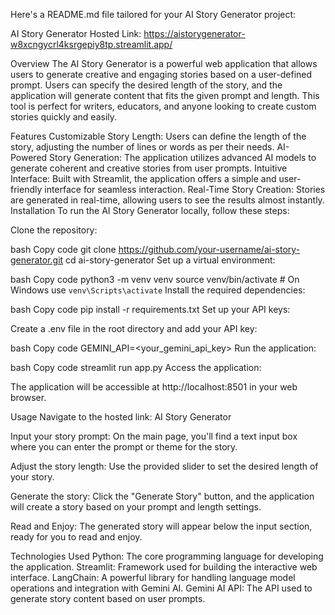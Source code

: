 
Here's a README.md file tailored for your AI Story Generator project:

AI Story Generator
Hosted Link: https://aistorygenerator-w8xcngycrl4ksrgepiy8tp.streamlit.app/

Overview
The AI Story Generator is a powerful web application that allows users to generate creative and engaging stories based on a user-defined prompt. Users can specify the desired length of the story, and the application will generate content that fits the given prompt and length. This tool is perfect for writers, educators, and anyone looking to create custom stories quickly and easily.

Features
Customizable Story Length: Users can define the length of the story, adjusting the number of lines or words as per their needs.
AI-Powered Story Generation: The application utilizes advanced AI models to generate coherent and creative stories from user prompts.
Intuitive Interface: Built with Streamlit, the application offers a simple and user-friendly interface for seamless interaction.
Real-Time Story Creation: Stories are generated in real-time, allowing users to see the results almost instantly.
Installation
To run the AI Story Generator locally, follow these steps:

Clone the repository:

bash
Copy code
git clone https://github.com/your-username/ai-story-generator.git
cd ai-story-generator
Set up a virtual environment:

bash
Copy code
python3 -m venv venv
source venv/bin/activate  # On Windows use `venv\Scripts\activate`
Install the required dependencies:

bash
Copy code
pip install -r requirements.txt
Set up your API keys:

Create a .env file in the root directory and add your API key:

bash
Copy code
GEMINI_API=<your_gemini_api_key>
Run the application:

bash
Copy code
streamlit run app.py
Access the application:

The application will be accessible at http://localhost:8501 in your web browser.

Usage
Navigate to the hosted link: AI Story Generator

Input your story prompt: On the main page, you'll find a text input box where you can enter the prompt or theme for the story.

Adjust the story length: Use the provided slider to set the desired length of your story.

Generate the story: Click the "Generate Story" button, and the application will create a story based on your prompt and length settings.

Read and Enjoy: The generated story will appear below the input section, ready for you to read and enjoy.

Technologies Used
Python: The core programming language for developing the application.
Streamlit: Framework used for building the interactive web interface.
LangChain: A powerful library for handling language model operations and integration with Gemini AI.
Gemini AI API: The API used to generate story content based on user prompts.
